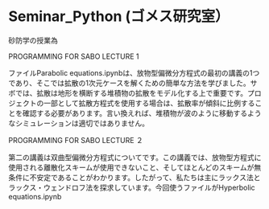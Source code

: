 # Seminar_Python (ゴメス研究室）
砂防学の授業為

PROGRAMMING FOR SABO LECTURE 1

ファイルParabolic equations.ipynbは、放物型偏微分方程式の最初の講義の1つであり、そこでは拡散の1次元ケースを解くための簡単な方法を学びました。サボでは、拡散は地形を横断する堆積物の拡散をモデル化する上で重要です。プロジェクトの一部として拡散方程式を使用する場合は、拡散率が傾斜に比例することを確認する必要があります。言い換えれば、堆積物が波のように移動するようなシミュレーションは適切ではありません。

PROGRAMMING FOR SABO LECTURE ２

第二の講義は双曲型偏微分方程式についてです。この講義では、放物型方程式に使用される離散化スキームが使用できないこと、そしてほとんどのスキームが無条件に不安定であることがわかります。したがって、私たちは主にラックス法とラックス・ウェンドロフ法を探求しています。今回使うファイルがHyperbolic equations.ipynb
